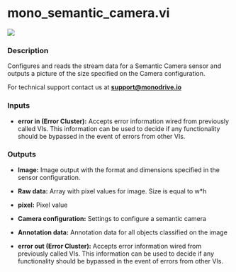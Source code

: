 # mono_semantic_camera.vi

<p class="img_container">
<img class="lg_img" src="../mono_semantic_camera.png"/>
</p>

### Description

Configures and reads the stream data for a Semantic Camera sensor and outputs a picture of the size specified on the Camera configuration.

For technical support contact us at <b>support@monodrive.io</b> 

### Inputs

- **error in (Error Cluster):** Accepts error information wired from previously called VIs. This information can be used to decide if any functionality should be bypassed in the event of errors from other VIs. 

### Outputs

- **Image:**  Image output with the format and dimensions  specified in
the sensor configuration.
 

- **Raw data:**  Array with pixel values for image. Size is equal to w*h
 

- **pixel:**  Pixel value
 

- **Camera configuration:**  Settings to configure a semantic camera
 

- **Annotation data:**  Annotation data for all objects classified on the image
 

- **error out (Error Cluster):** Accepts error information wired from previously called VIs. This information can be used to decide if any functionality should be bypassed in the event of errors from other VIs. 

<p>&nbsp;</p>
